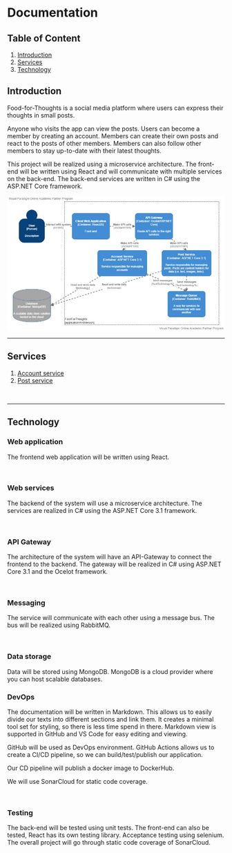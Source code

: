# Documentation

## Table of Content

1. [Introduction](#introduction)
1. [Services](#services)
1. [Technology](#technology)

## Introduction

Food-for-Thoughts is a social media platform where users can express their thoughts in small posts.

Anyone who visits the app can view the posts. Users can become a member by creating an account. Members can create their own posts and react to the posts of other members. Members can also follow other members to stay up-to-date with their latest thoughts.

This project will be realized using a microservice architecture. The front-end will be written using React and will communicate with multiple services on the back-end. The back-end services are written in C# using the ASP.NET Core framework. 

![c4-Container-Diagram](./images/FFT_c4Container.jpg)

---

## Services
1. [Account service](./services/account_service.md#account-service)
1. [Post service](./services/post_service.md#post-service)

</br>

---

## Technology

### Web application

The frontend web application will be written using React.

</br>

### Web services

The backend of the system will use a microservice architecture. The services are realized in C# using the ASP.NET Core 3.1 framework.

</br>

### API Gateway

The architecture of the system will have an API-Gateway to connect the frontend to the backend. The gateway will be realized in C# using ASP.NET Core 3.1 and the Ocelot framework.

</br>

### Messaging

The service will communicate with each other using a message bus. The bus will be realized using RabbitMQ.

</br>

### Data storage

Data will be stored using MongoDB. MongoDB is a cloud provider where you can host scalable databases.

### DevOps

The documentation will be written in Markdown. This allows us to easily divide our texts into different sections and link them. It creates a minimal tool set for styling, so there is less time spend in there. Markdown view is supported in GitHub and VS Code for easy editing and viewing.

GitHub will be used as DevOps environment. GitHub Actions allows us to create a CI/CD pipeline, so we can build/test/publish our application.

Our CD pipeline will publish a docker image to DockerHub.

We will use SonarCloud for static code coverage.

</br>

### Testing

The back-end will be tested using unit tests.
The front-end can also be tested, React has its own testing library.
Acceptance testing using selenium.
The overall project will go through static code coverage of SonarCloud.

</br>
